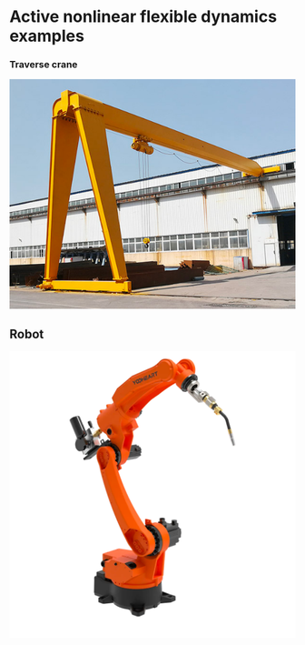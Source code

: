 # Active nonlinear flexible dynamics examples

### Traverse crane
![traverse_crane](../images/traverse_crane.png)

## Robot
![welding_robot](../images/welding_robot.png)